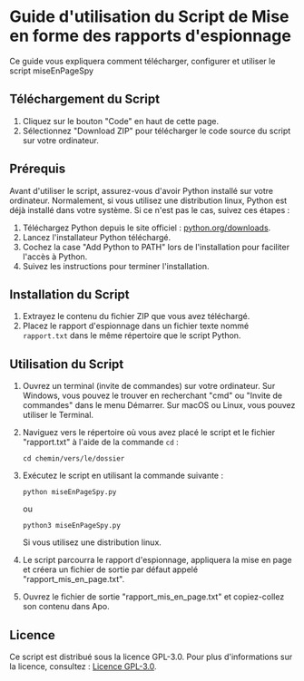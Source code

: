 # Guide d'utilisation du Script de Mise en forme des rapports d'espionnage

Ce guide vous expliquera comment télécharger, configurer et utiliser le script miseEnPageSpy 
## Téléchargement du Script

1. Cliquez sur le bouton "Code" en haut de cette page.
2. Sélectionnez "Download ZIP" pour télécharger le code source du script sur votre ordinateur.

## Prérequis

Avant d'utiliser le script, assurez-vous d'avoir Python installé sur votre ordinateur.
Normalement, si vous utilisez une distribution linux, Python est déjà installé dans votre système.
Si ce n'est pas le cas, suivez ces étapes :

1. Téléchargez Python depuis le site officiel : [python.org/downloads](https://www.python.org/downloads/).
2. Lancez l'installateur Python téléchargé.
3. Cochez la case "Add Python to PATH" lors de l'installation pour faciliter l'accès à Python.
4. Suivez les instructions pour terminer l'installation.

## Installation du Script

1. Extrayez le contenu du fichier ZIP que vous avez téléchargé.
2. Placez le rapport d'espionnage dans un fichier texte nommé  ```rapport.txt``` dans le même répertoire que le script Python.

## Utilisation du Script

1. Ouvrez un terminal (invite de commandes) sur votre ordinateur. Sur Windows, vous pouvez le trouver en recherchant "cmd" ou "Invite de commandes" dans le menu Démarrer. Sur macOS ou Linux, vous pouvez utiliser le Terminal.

2. Naviguez vers le répertoire où vous avez placé le script et le fichier "rapport.txt" à l'aide de la commande `cd` :

   ```
   cd chemin/vers/le/dossier
   ```

3. Exécutez le script en utilisant la commande suivante :

   ```
   python miseEnPageSpy.py
   ```
   ou
   ```
   python3 miseEnPageSpy.py
   ```
   Si vous utilisez une distribution linux.

5. Le script parcourra le rapport d'espionnage, appliquera la mise en page et créera un fichier de sortie par défaut appelé "rapport_mis_en_page.txt".

6. Ouvrez le fichier de sortie "rapport_mis_en_page.txt" et copiez-collez son contenu dans Apo.

## Licence

Ce script est distribué sous la licence GPL-3.0. Pour plus d'informations sur la licence, consultez : [Licence GPL-3.0](https://www.gnu.org/licenses/gpl-3.0.en.html).
